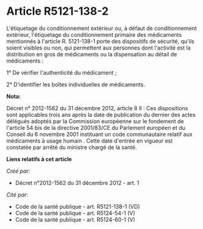 # Article R5121-138-2

L'étiquetage du conditionnement extérieur ou, à défaut de conditionnement extérieur, l'étiquetage du conditionnement primaire
des médicaments mentionnés à l'article R. 5121-138-1 porte des dispositifs de sécurité, qu'ils soient visibles ou non, qui
permettent aux personnes dont l'activité est la distribution en gros de médicaments ou la dispensation au détail de
médicaments : 

1° De vérifier l'authenticité du médicament ; 

2° D'identifier les boîtes individuelles de médicaments.

**Nota:**

Décret n° 2012-1562 du 31 décembre 2012, article 8 II : Ces dispositions sont applicables trois ans après la date de
publication du dernier des actes délégués adoptés par la Commission européenne sur le fondement de l'article 54 bis de la
directive 2001/83/CE du Parlement européen et du Conseil du 6 novembre 2001 instituant un code communautaire relatif aux
médicaments à usage humain . Cette date d'entrée en vigueur est constatée par arrêté du ministre chargé de la santé.

**Liens relatifs à cet article**

_Créé par_:

  - Décret n°2012-1562 du 31 décembre 2012 - art. 1

_Cité par_:

  - Code de la santé publique - art. R5121-138-1 (VD)
  - Code de la santé publique - art. R5124-54-1 (V)
  - Code de la santé publique - art. R5124-60-1 (V)
